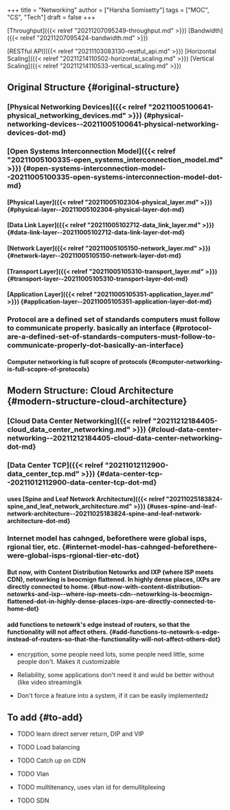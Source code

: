 +++
title = "Networking"
author = ["Harsha Somisetty"]
tags = ["MOC", "CS", "Tech"]
draft = false
+++

[Throughput]({{< relref "20211207095249-throughput.md" >}})
[Bandwidth]({{< relref "20211207095424-bandwidth.md" >}})

[RESTful API]({{< relref "20211103083130-restful_api.md" >}})
[Horizontal Scaling]({{< relref "20211214110502-horizontal_scaling.md" >}})
[Vertical Scaling]({{< relref "20211214110533-vertical_scaling.md" >}})


## Original Structure {#original-structure}


### [Physical Networking Devices]({{< relref "20211005100641-physical_networking_devices.md" >}}) {#physical-networking-devices--20211005100641-physical-networking-devices-dot-md}


### [Open Systems Interconnection Model]({{< relref "20211005100335-open_systems_interconnection_model.md" >}}) {#open-systems-interconnection-model--20211005100335-open-systems-interconnection-model-dot-md}


#### [Physical Layer]({{< relref "20211005102304-physical_layer.md" >}}) {#physical-layer--20211005102304-physical-layer-dot-md}


#### [Data Link Layer]({{< relref "20211005102712-data_link_layer.md" >}}) {#data-link-layer--20211005102712-data-link-layer-dot-md}


#### [Network Layer]({{< relref "20211005105150-network_layer.md" >}}) {#network-layer--20211005105150-network-layer-dot-md}


#### [Transport Layer]({{< relref "20211005105310-transport_layer.md" >}}) {#transport-layer--20211005105310-transport-layer-dot-md}


#### [Application Layer]({{< relref "20211005105351-application_layer.md" >}}) {#application-layer--20211005105351-application-layer-dot-md}


### **Protocol** are a defined set of standards computers must follow to communicate properly. basically an interface {#protocol-are-a-defined-set-of-standards-computers-must-follow-to-communicate-properly-dot-basically-an-interface}


#### **Computer networking** is full scopre of protocols {#computer-networking-is-full-scopre-of-protocols}


## Modern Structure: Cloud Architecture {#modern-structure-cloud-architecture}


### [Cloud Data Center Networking]({{< relref "20211212184405-cloud_data_center_networking.md" >}}) {#cloud-data-center-networking--20211212184405-cloud-data-center-networking-dot-md}


### [Data Center TCP]({{< relref "20211012112900-data_center_tcp.md" >}}) {#data-center-tcp--20211012112900-data-center-tcp-dot-md}


#### uses [Spine and Leaf Network Architecture]({{< relref "20211025183824-spine_and_leaf_network_architecture.md" >}}) {#uses-spine-and-leaf-network-architecture--20211025183824-spine-and-leaf-network-architecture-dot-md}


### Internet model has cahnged, beforethere were global isps, rgional tier, etc. {#internet-model-has-cahnged-beforethere-were-global-isps-rgional-tier-etc-dot}


#### But now, with Content Distribution Netowrks and IXP (where ISP meets CDN), netowrking is beocmign flattened. In highly dense places, IXPs are directly connected to home. {#but-now-with-content-distribution-netowrks-and-ixp--where-isp-meets-cdn--netowrking-is-beocmign-flattened-dot-in-highly-dense-places-ixps-are-directly-connected-to-home-dot}


#### add functions to netowrk's edge instead of routers, so that the functionality will not affect others. {#add-functions-to-netowrk-s-edge-instead-of-routers-so-that-the-functionality-will-not-affect-others-dot}

<!--list-separator-->

-  encryption, some people need lots, some people need little, some people don't. Makes it customizable

<!--list-separator-->

-  Reliability, some applications don't need it and wuld be better without (like video streaming)k

<!--list-separator-->

-  Don't force a feature into a system, if it can be easily implementedz


## To add {#to-add}

<!--list-separator-->

- <span class="org-todo todo TODO">TODO</span>  learn direct server return, DIP and VIP

<!--list-separator-->

- <span class="org-todo todo TODO">TODO</span>  Load balancing

<!--list-separator-->

- <span class="org-todo todo TODO">TODO</span>  Catch up on CDN

<!--list-separator-->

- <span class="org-todo todo TODO">TODO</span>  Vlan

<!--list-separator-->

- <span class="org-todo todo TODO">TODO</span>  mulltitenancy, uses vlan id for demullitplexing

<!--list-separator-->

- <span class="org-todo todo TODO">TODO</span>  SDN